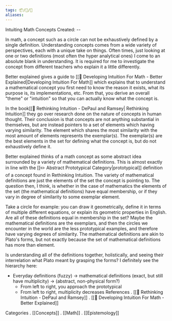 ```yaml
---
tags: 📦/💭/🌲
aliases: 
---
```



 Intuiting Math Concepts
Created: --

In math, a concept such as a circle can not be exhaustively defined by a single definition. Understanding concepts comes from a wide variety of perspectives, each with a unique take on things. Often times, just looking at one or two definitions (most often the hyper analytical ones) I come to an absolute blank in understanding. It is required for me to investigate the concept from different teachers who explain it a little differently. 

Better explained gives a guide to [[📃 Developing Intuition For Math - Better Explained|Developing Intuition For Math]] which explains that to understand a mathematical concept you first need to know the reason it exists, what its purpose is, its implementations, etc. From that, you derive an overall "theme" or "intuition" so that you can actually know what the concept is.

In the book[[📘 Rethinking Intuition - DePaul and Ramsey| Rethinking Intuition]] they go over research done on the nature of concepts in human thought. Their conclusion is that concepts are not anything substantial in themselves, but are instead pointers to a set of elements which having varying similarity. The element which shares the most similarity with the most amount of elements represents the exemplar(s). The exemplar(s) are the best elements in the set for defining what the concept is, but do not exhaustively define it. 

Better explained thinks of a math concept as some abstract idea surrounded by a variety of mathematical definitions. This is almost exactly in line with the [[✏️ Abstract Prototypical Category|prototypical]] definition of a concept found in Rethinking Intuition. The variety of mathematical definitions are just the elements of the set the concept is pointing to. The question then, I think, is whether in the case of mathematics the elements of the set (the mathematical definitions) have equal membership, or if they vary in degree of similarity to some exemplar element. 

Take a circle for example: you can draw it geometrically, define it in terms of multiple different equations, or explain its geometric properties in English. Are all of these definitions equal in membership in the set? Maybe the mathematical definitions are the exemplars, and then the circles we encounter in the world are the less prototypical examples, and therefore have varying degrees of similarity. The mathematical definitions are akin to Plato's forms, but not exactly because the set of mathematical definitions has more than  element. 

Is understanding all of the definitions together, holistically, and seeing their interrelation what Plato meant by grasping the forms? I definitely see the hierarchy here:
- Everyday definitions (fuzzy) -> mathematical definitions (exact, but still have multiplicity) -> (abstract, non-physical form?)
	- From left to right, you approach the prototypical
	- From left to right, multiplicity decreases
 References
. [[📘 Rethinking Intuition - DePaul and Ramsey]]
. [[📃 Developing Intuition For Math - Better Explained]]

 Categories
. [[Concepts]]
. [[Math]]
. [[Epistemology]]